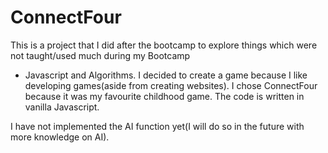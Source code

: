 # ConnectFour
This is a project that I did after the bootcamp to explore things which were not taught/used much during my Bootcamp 
- Javascript and Algorithms. I decided to create a game because I like developing games(aside from creating websites). I chose
ConnectFour because it was my favourite childhood game. The code is written in vanilla Javascript. 

I have not implemented the AI function yet(I will do so in the future with more knowledge on AI).
